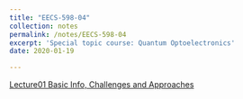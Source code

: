 ```yaml
---
title: "EECS-598-04"
collection: notes
permalink: /notes/EECS-598-04
excerpt: 'Special topic course: Quantum Optoelectronics'
date: 2020-01-19

---
```


[Lecture01 Basic Info, Challenges and Approaches](http://yunj1e.github.io/files/QOE_Basic_Info.pdf)